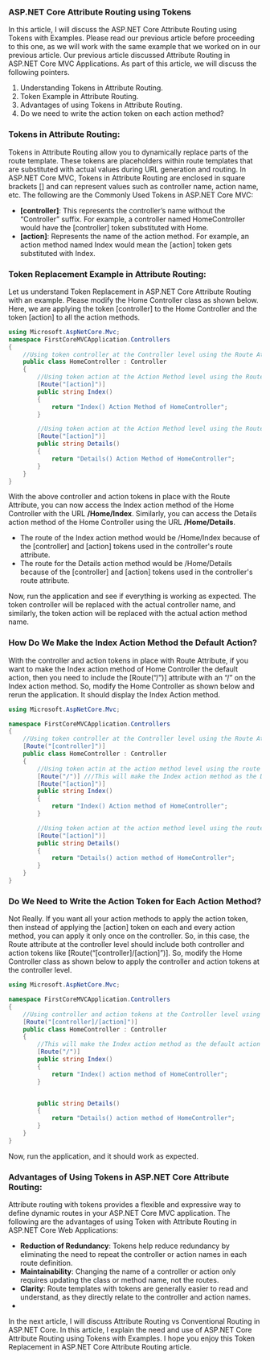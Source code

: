 ### ASP.NET Core Attribute Routing using Tokens

In this article, I will discuss the ASP.NET Core Attribute Routing using Tokens with Examples. Please read our previous article before proceeding to this one, as we will work with the same example that we worked on in our previous article. Our previous article discussed Attribute Routing in ASP.NET Core MVC Applications. As part of this article, we will discuss the following pointers.

1. Understanding Tokens in Attribute Routing.
2. Token Example in Attribute Routing.
3. Advantages of using Tokens in Attribute Routing.
4. Do we need to write the action  token on each action method?

### Tokens in Attribute Routing:

Tokens in Attribute Routing allow you to dynamically replace parts of the route template. These tokens are placeholders within route templates that are substituted with actual values during URL generation and routing. In ASP.NET Core MVC, Tokens in Attribute Routing are enclosed in square brackets [] and can represent values such as controller name, action name, etc. The following are the Commonly Used Tokens in ASP.NET Core MVC:

- **[controller]**: This represents the controller’s name without the “Controller” suffix. For example, a controller named HomeController would have the [controller] token substituted with Home.
- **[action]**: Represents the name of the action method. For example, an action method named Index would mean the [action] token gets substituted with Index.

### Token Replacement Example in Attribute Routing:

Let us understand Token Replacement in ASP.NET Core Attribute Routing with an example. Please modify the Home Controller class as shown below. Here, we are applying the token [controller] to the Home Controller and the token [action] to all the action methods.

```csharp
using Microsoft.AspNetCore.Mvc;
namespace FirstCoreMVCApplication.Controllers
{
    //Using token controller at the Controller level using the Route Attribute
    public class HomeController : Controller
    {
        //Using token action at the Action Method level using the Route Attribute
        [Route("[action]")]
        public string Index()
        {
            return "Index() Action Method of HomeController";
        }

        //Using token action at the Action Method level using the Route Attribute
        [Route("[action]")]
        public string Details()
        {
            return "Details() Action Method of HomeController";
        }
    }
}
```

With the above controller and action tokens in place with the Route Attribute, you can now access the Index action method of the Home Controller with the URL **/Home/Index**. Similarly, you can access the Details action method of the Home Controller using the URL **/Home/Details**.


- The route of the Index action method would be /Home/Index because of the [controller] and [action] tokens used in the controller's route attribute.
- The route for the Details action method would be /Home/Details because of the [controller] and [action] tokens used in the controller's route attribute.

Now, run the application and see if everything is working as expected. The token controller will be replaced with the actual controller name, and similarly, the token action will be replaced with the actual action method name.

### How Do We Make the Index Action Method the Default Action?

With the controller and action tokens in place with Route Attribute, if you want to make the Index action method of Home Controller the default action, then you need to include the [Route(“/”)] attribute with an “/” on the Index action method. So, modify the Home Controller as shown below and rerun the application. It should display the Index Action method.

```csharp
using Microsoft.AspNetCore.Mvc;

namespace FirstCoreMVCApplication.Controllers
{
    //Using token controller at the Controller level using the Route Attribute
    [Route("[controller]")]
    public class HomeController : Controller
    {
        //Using token actin at the action method level using the route attribute
        [Route("/")] ///This will make the Index action method as the Default action
        [Route("[action]")]
        public string Index()
        {
            return "Index() Action method of HomeController";
        }

        //Using token action at the action method level using the route attribute
        [Route("[action]")]
        public string Details()
        {
            return "Details() action method of HomeController";
        }
    }
}
```

### Do We Need to Write the Action Token for Each Action Method?

Not Really. If you want all your action methods to apply the action token, then instead of applying the [action] token on each and every action method, you can apply it only once on the controller. So, in this case, the Route attribute at the controller level should include both controller and action tokens like [Route(“[controller]/[action]”)]. So, modify the Home Controller class as shown below to apply the controller and action tokens at the controller level.

```csharp
using Microsoft.AspNetCore.Mvc;

namespace FirstCoreMVCApplication.Controllers
{
    //Using controller and action tokens at the Controller level using the Route attribute
    [Route("[controller]/[action]")]
    public class HomeController : Controller
    {
        //This will make the Index action method as the default action
        [Route("/")]
        public string Index()
        {
            return "Index() action method of HomeController";
        }


        public string Details()
        {
            return "Details() action method of HomeController";
        }
    }
}
```

Now, run the application, and it should work as expected. 

### Advantages of Using Tokens in ASP.NET Core Attribute Routing:

Attribute routing with tokens provides a flexible and expressive way to define dynamic routes in your ASP.NET Core MVC application. The following are the advantages of using Token with Attribute Routing in ASP.NET Core Web Applications:


- **Reduction of Redundancy**: Tokens help reduce redundancy by eliminating the need to repeat the controller or action names in each route definition.
- **Maintainability**: Changing the name of a controller or action only requires updating the class or method name, not the routes.
- **Clarity**: Route templates with tokens are generally easier to read and understand, as they directly relate to the controller and action names.
- 
In the next article, I will discuss Attribute Routing vs Conventional Routing in ASP.NET Core. In this article, I explain the need and use of ASP.NET Core Attribute Routing using Tokens with Examples. I hope you enjoy this Token Replacement in ASP.NET Core Attribute Routing article. 